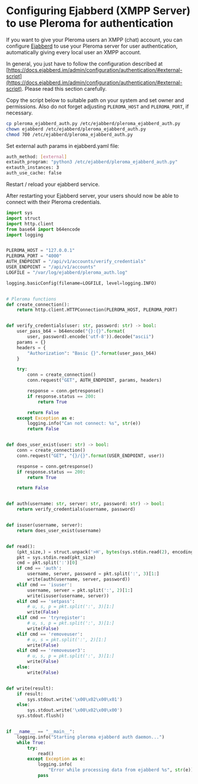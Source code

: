 # Configuring Ejabberd (XMPP Server) to use Pleroma for authentication

If you want to give your Pleroma users an XMPP (chat) account, you can configure [Ejabberd](https://github.com/processone/ejabberd) to use your Pleroma server for user authentication, automatically giving every local user an XMPP account.

In general, you just have to follow the configuration described at [https://docs.ejabberd.im/admin/configuration/authentication/#external-script](https://docs.ejabberd.im/admin/configuration/authentication/#external-script). Please read this section carefully. 

Copy the script below to suitable path on your system and set owner and permissions. Also do not forget adjusting `PLEROMA_HOST` and `PLEROMA_PORT`, if necessary.

```bash
cp pleroma_ejabberd_auth.py /etc/ejabberd/pleroma_ejabberd_auth.py
chown ejabberd /etc/ejabberd/pleroma_ejabberd_auth.py
chmod 700 /etc/ejabberd/pleroma_ejabberd_auth.py
```

Set external auth params in ejabberd.yaml file:

```bash
auth_method: [external]
extauth_program: "python3 /etc/ejabberd/pleroma_ejabberd_auth.py"
extauth_instances: 3
auth_use_cache: false
```

Restart / reload your ejabberd service.

After restarting your Ejabberd server, your users should now be able to connect with their Pleroma credentials.


```python
import sys
import struct
import http.client
from base64 import b64encode
import logging


PLEROMA_HOST = "127.0.0.1"
PLEROMA_PORT = "4000"
AUTH_ENDPOINT = "/api/v1/accounts/verify_credentials"
USER_ENDPOINT = "/api/v1/accounts"
LOGFILE = "/var/log/ejabberd/pleroma_auth.log"

logging.basicConfig(filename=LOGFILE, level=logging.INFO)


# Pleroma functions
def create_connection():
    return http.client.HTTPConnection(PLEROMA_HOST, PLEROMA_PORT)


def verify_credentials(user: str, password: str) -> bool:
    user_pass_b64 = b64encode("{}:{}".format(
        user, password).encode('utf-8')).decode("ascii")
    params = {}
    headers = {
        "Authorization": "Basic {}".format(user_pass_b64)
    }

    try:
        conn = create_connection()
        conn.request("GET", AUTH_ENDPOINT, params, headers)

        response = conn.getresponse()
        if response.status == 200:
            return True

        return False
    except Exception as e:
        logging.info("Can not connect: %s", str(e))
        return False


def does_user_exist(user: str) -> bool:
    conn = create_connection()
    conn.request("GET", "{}/{}".format(USER_ENDPOINT, user))

    response = conn.getresponse()
    if response.status == 200:
        return True

    return False


def auth(username: str, server: str, password: str) -> bool:
    return verify_credentials(username, password)


def isuser(username, server):
    return does_user_exist(username)


def read():
    (pkt_size,) = struct.unpack('>H', bytes(sys.stdin.read(2), encoding='utf8'))
    pkt = sys.stdin.read(pkt_size)
    cmd = pkt.split(':')[0]
    if cmd == 'auth':
        username, server, password = pkt.split(':', 3)[1:]
        write(auth(username, server, password))
    elif cmd == 'isuser':
        username, server = pkt.split(':', 2)[1:]
        write(isuser(username, server))
    elif cmd == 'setpass':
        # u, s, p = pkt.split(':', 3)[1:]
        write(False)
    elif cmd == 'tryregister':
        # u, s, p = pkt.split(':', 3)[1:]
        write(False)
    elif cmd == 'removeuser':
        # u, s = pkt.split(':', 2)[1:]
        write(False)
    elif cmd == 'removeuser3':
        # u, s, p = pkt.split(':', 3)[1:]
        write(False)
    else:
        write(False)


def write(result):
    if result:
        sys.stdout.write('\x00\x02\x00\x01')
    else:
        sys.stdout.write('\x00\x02\x00\x00')
    sys.stdout.flush()


if __name__ == "__main__":
    logging.info("Starting pleroma ejabberd auth daemon...")
    while True:
        try:
            read()
        except Exception as e:
            logging.info(
                "Error while processing data from ejabberd %s", str(e))
            pass

```